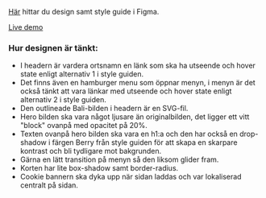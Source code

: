 [Här](https://www.figma.com/file/FL2mPxregv4Z1Iu1KQbLvi/Bali-Guiden?node-id=0%3A1) hittar du design samt style guide i Figma.

[Live demo](https://bali-guiden.netlify.app/)

### Hur designen är tänkt:

- I headern är vardera ortsnamn en länk som ska ha utseende och hover state enligt alternativ 1 i style guiden.
- Det finns även en hamburger menu som öppnar menyn, i menyn är det också tänkt att vara länkar med utseende och hover state enligt alternativ 2 i style guiden.
- Den outlineade Bali-bilden i headern är en SVG-fil.
- Hero bilden ska vara något ljusare än originalbilden, det ligger ett vitt "block" ovanpå med opacitet på 20%.
- Texten ovanpå hero bilden ska vara en h1:a och den har också en drop-shadow i färgen Berry från style guiden för att skapa en skarpare kontrast och bli tydligare mot bakgrunden.
- Gärna en lätt transition på menyn så den liksom glider fram.
- Korten har lite box-shadow samt border-radius.
- Cookie bannern ska dyka upp när sidan laddas och var lokaliserad centralt på sidan.
